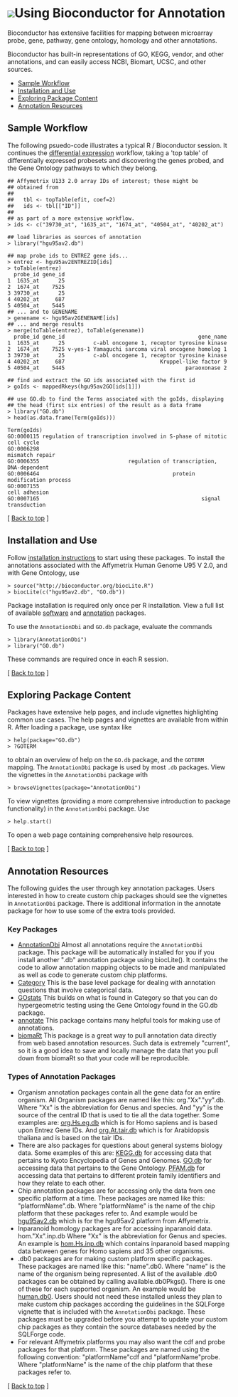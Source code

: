![](/images/icons/help.gif)Using Bioconductor for Annotation
============================================================

Bioconductor has extensive facilities for mapping between microarray
probe, gene, pathway, gene ontology, homology and other annotations.

Bioconductor has built-in representations of GO, KEGG, vendor, and
other annotations, and can easily access NCBI, Biomart, UCSC, and
other sources.

* [Sample Workflow](#sample-workflow)  
* [Installation and Use](#install-and-use)
* [Exploring Package Content](#exploring-package-content)
* [Annotation Resources](#annotation-resources)

<h2 id="sample-workflow">Sample Workflow</h2>

The following psuedo-code illustrates a typical R / Bioconductor
session. It continues the
[differential expression](/help/workflows/oligo-arrays/) workflow,
taking a 'top table' of differentially expressed probesets and
discovering the genes probed, and the Gene Ontology pathways to which
they belong.

    ## Affymetrix U133 2.0 array IDs of interest; these might be
    ## obtained from
    ##
    ##   tbl <- topTable(efit, coef=2)
    ##   ids <- tbl[["ID"]]
    ##
    ## as part of a more extensive workflow.
    > ids <- c("39730_at", "1635_at", "1674_at", "40504_at", "40202_at")
             
    ## load libraries as sources of annotation
    > library("hgu95av2.db")
    
    ## map probe ids to ENTREZ gene ids...
    > entrez <- hgu95av2ENTREZID[ids]
    > toTable(entrez)
      probe_id gene_id
    1  1635_at      25
    2  1674_at    7525
    3 39730_at      25
    4 40202_at     687
    5 40504_at    5445
    ## ... and to GENENAME
    > genename <- hgu95av2GENENAME[ids]
    ## ... and merge results
    > merge(toTable(entrez), toTable(genename))
      probe_id gene_id                                          gene_name
    1  1635_at      25         c-abl oncogene 1, receptor tyrosine kinase
    2  1674_at    7525 v-yes-1 Yamaguchi sarcoma viral oncogene homolog 1
    3 39730_at      25         c-abl oncogene 1, receptor tyrosine kinase
    4 40202_at     687                              Kruppel-like factor 9
    5 40504_at    5445                                      paraoxonase 2
    
    ## find and extract the GO ids associated with the first id
    > goIds <- mappedRkeys(hgu95av2GO[ids[1]])

    ## use GO.db to find the Terms associated with the goIds, displaying
    ## the head (first six entries) of the result as a data frame
    > library("GO.db")
    > head(as.data.frame(Term(goIds)))
                                                                         Term(goIds)
    GO:0000115 regulation of transcription involved in S-phase of mitotic cell cycle
    GO:0006298                                                       mismatch repair
    GO:0006355                            regulation of transcription, DNA-dependent
    GO:0006464                                          protein modification process
    GO:0007155                                                         cell adhesion
    GO:0007165                                                   signal transduction

<p class="back_to_top">[ <a href="#top">Back to top</a> ]</p>

<h2 id="install-and-use">Installation and Use</h2>

Follow [installation instructions](/install/) to start using these
packages.  To install the annotations associated with the Affymetrix
Human Genome U95 V 2.0, and with Gene Ontology, use

    > source("http://bioconductor.org/biocLite.R")
    > biocLite(c("hgu95av2.db", "GO.db"))

Package installation is required only once per R installation. View a
full list of available
[software](/packages/release/Software.html)
and 
[annotation](/packages/release/AnnotationData.html)
packages.

To use the `AnnotationDbi` and `GO.db` package, evaluate the commands

    > library(AnnotationDbi")
    > library("GO.db")

These commands are required once in each R session.

<p class="back_to_top">[ <a href="#top">Back to top</a> ]</p>

<h2 id="exploring-package-content">Exploring Package Content</h2>

Packages have extensive help pages, and include vignettes highlighting
common use cases. The help pages and vignettes are available from
within R. After loading a package, use syntax like

    > help(package="GO.db")
    > ?GOTERM

to obtain an overview of help on the `GO.db` package, and the `GOTERM`
mapping.  The `AnnotationDbi` package is used by most `.db`
packages. View the vignettes in the `AnnotationDbi` package with

    > browseVignettes(package="AnnotationDbi")

To view vignettes (providing a more comprehensive introduction to
package functionality) in the `AnnotationDbi` package. Use

    > help.start()

To open a web page containing comprehensive help resources.

<p class="back_to_top">[ <a href="#top">Back to top</a> ]</p>

<h2 id="annotation-resources">Annotation Resources</h2>

The following guides the user through key annotation packages.  Users
interested in how to create custom chip packages should see the
vignettes in `AnnotationDbi` package. There is additional information
in the annotate package for how to use some of the extra tools
provided.

### Key Packages ###

*
  [AnnotationDbi](/packages/release/bioc/html/AnnotationDbi.html)
  Almost all annotations require the `AnnotationDbi` package. This
  package will be automatically installed for you if you install
  another ".db" annotation package using biocLite(). It contains the code to
  allow annotation mapping objects to be made and manipulated as well
  as code to generate custom chip platforms.
* [Category](/packages/release/bioc/html/Category.html)
  This is the base level package for dealing with annotation questions
  that involve categorical data.
* [GOstats](/packages/release/bioc/html/GOstats.html)
  This builds on what is found in Category so that you can do
  hypergeometric testing using the Gene Ontology found in the GO.db
  package.
* [annotate](/packages/release/bioc/html/annotate.html)
  This package contains many helpful tools for making use of
  annotations.
* [biomaRt](/packages/release/bioc/html/biomaRt.html)
  This package is a great way to pull annotation data directly from
  web based annotation resources. Such data is extremely "current", so
  it is a good idea to save and locally manage the data that you pull
  down from biomaRt so that your code will be reproducible.

### Types of Annotation Packages ###

* Organism annotation packages contain all the gene data for an entire
  organism. All Organism packages are named like this:
  org."Xx"."yy".db. Where "Xx" is the abbreviation for Genus and
  species. And "yy" is the source of the central ID that is used to
  tie all the data together. Some examples are:
  [org.Hs.eg.db](/packages/release/data/annotation/html/org.Hs.eg.db.html)
  which is for Homo sapiens and is based upon Entrez Gene IDs. And
  [org.At.tair.db](/packages/release/data/annotation/html/org.At.tair.db.html)
  which is for Arabidopsis thaliana and is based on the tair IDs.
* There are also packages for questions about general systems biology
  data. Some examples of this are:
  [KEGG.db](/packages/release/data/annotation/html/KEGG.db.html)
  for accessing data that pertains to Kyoto Encyclopedia of Genes and
  Genomes. [GO.db](/packages/release/data/annotation/html/GO.db.html) for
  accessing data that pertains to the Gene
  Ontology. [PFAM.db](/packages/release/data/annotation/html/PFAM.db.html)
  for accessing data that pertains to different protein family
  identifiers and how they relate to each other.
* Chip annotation packages are for accessing only the data from one
  specific platform at a time. These packages are named like this:
  "platformName".db.  Where "platformName" is the name of the chip
  platform that these packages refer to. And example would be
  [hgu95av2.db](/packages/release/data/annotation/html/hgu95av2.db.html)
  which is for the hgu95av2 platform from Affymetrix.
* Inparanoid homology packages are for accessing inparanoid
  data. hom."Xx".inp.db Where "Xx" is the abbreviation for Genus and
  species. An example is
  [hom.Hs.inp.db](/packages/release/data/annotation/html/hom.Hs.inp.db.html)
  which contains inparanoid based mapping data between genes for Homo
  sapiens and 35 other organisms.</li>
* .db0 packages are for making custom platform specific
  packages. These packages are named like this: "name".db0. Where
  "name" is the name of the organism being represented. A list of the
  available .db0 packages can be obtained by calling
  available.db0Pkgs(). There is one of these for each supported
  organism. An example would be
  [human.db0](/packages/release/data/annotation/html/human.db0.html). Users
  should not need these installed unless they plan to make custom chip
  packages according the guidelines in the SQLForge vignette that is
  included with the `AnnotationDbi` package.  These packages must be
  upgraded before you attempt to update your custom chip packages as
  they contain the source databases needed by the SQLForge code.
* For relevant Affymetrix platforms you may also want the cdf and
  probe packages for that platform.  These packages are named using
  the following convention: "platformName"cdf and
  "platformName"probe. Where "platformName" is the name of the chip
  platform that these packages refer to.

<p class="back_to_top">[ <a href="#top">Back to top</a> ]</p>
